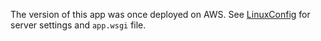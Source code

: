 The version of this app was once deployed on AWS. See [LinuxConfig](https://github.com/ViviLearns2Code/fullstack-nd/tree/master/LinuxConfig) for server settings and `app.wsgi` file.
